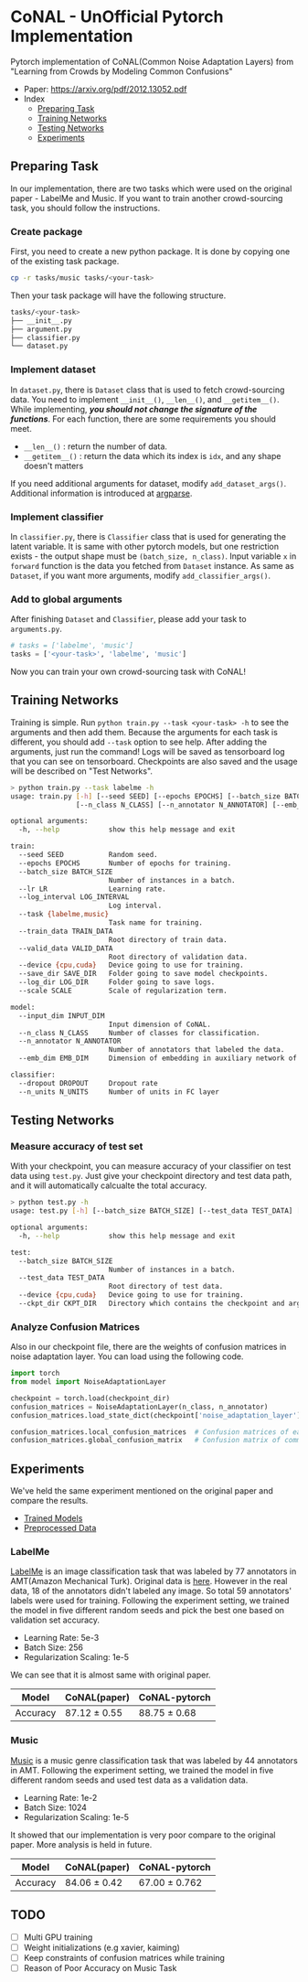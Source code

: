 # CoNAL - UnOfficial Pytorch Implementation
Pytorch implementation of CoNAL(Common Noise Adaptation Layers) from "Learning from Crowds by Modeling Common Confusions"
- Paper: https://arxiv.org/pdf/2012.13052.pdf
- Index
  - [Preparing Task](#Preparing-Task)
  - [Training Networks](#Training-Networks)
  - [Testing Networks](#Testing-Networks)
  - [Experiments](#Experiments)  

## Preparing Task
In our implementation, there are two tasks which were used on the original paper - LabelMe and Music.
If you want to train another crowd-sourcing task, you should follow the instructions.

### Create package
First, you need to create a new python package. It is done by copying one of the existing task package.
```bash
cp -r tasks/music tasks/<your-task>
```
Then your task package will have the following structure.
```bash
tasks/<your-task>
├── __init__.py
├── argument.py
├── classifier.py
└── dataset.py
```

### Implement dataset
In `dataset.py`, there is `Dataset` class that is used to fetch crowd-sourcing data. 
You need to implement `__init__()`, `__len__()`, and `__getitem__()`.
While implementing, ***you should not change the signature of the functions***.
For each function, there are some requirements you should meet.

- `__len__()` : return the number of data.
- `__getitem__()` : return the data which its index is `idx`, and any shape doesn't matters

If you need additional arguments for dataset, modify `add_dataset_args()`. Additional information is introduced at [argparse](https://docs.python.org/3/library/argparse.html).

### Implement classifier
In `classifier.py`, there is `Classifier` class that is used for generating the latent variable.
It is same with other pytorch models, but one restriction exists - the output shape must be `(batch_size, n_class)`.
Input variable `x` in `forward` function is the data you fetched from `Dataset` instance.
As same as `Dataset`, if you want more arguments, modify `add_classifier_args()`.

### Add to global arguments
After finishing `Dataset` and `Classifier`, please add your task to `arguments.py`.
```python
# tasks = ['labelme', 'music']
tasks = ['<your-task>', 'labelme', 'music']
```
Now you can train your own crowd-sourcing task with CoNAL!

## Training Networks
Training is simple. 
Run `python train.py --task <your-task> -h` to see the arguments and then add them.
Because the arguments for each task is different, you should add `--task` option to see help.
After adding the arguments, just run the command!
Logs will be saved as tensorboard log that you can see on tensorboard.
Checkpoints are also saved and the usage will be described on "Test Networks".

```bash
> python train.py --task labelme -h
usage: train.py [-h] [--seed SEED] [--epochs EPOCHS] [--batch_size BATCH_SIZE] [--lr LR] [--log_interval LOG_INTERVAL] [--task {labelme,music}] [--train_data TRAIN_DATA] [--valid_data VALID_DATA] [--device {cpu,cuda}] [--save_dir SAVE_DIR] [--log_dir LOG_DIR] [--scale SCALE] [--input_dim INPUT_DIM]
                [--n_class N_CLASS] [--n_annotator N_ANNOTATOR] [--emb_dim EMB_DIM] [--dropout DROPOUT] [--n_units N_UNITS]

optional arguments:
  -h, --help            show this help message and exit

train:
  --seed SEED           Random seed.
  --epochs EPOCHS       Number of epochs for training.
  --batch_size BATCH_SIZE
                        Number of instances in a batch.
  --lr LR               Learning rate.
  --log_interval LOG_INTERVAL
                        Log interval.
  --task {labelme,music}
                        Task name for training.
  --train_data TRAIN_DATA
                        Root directory of train data.
  --valid_data VALID_DATA
                        Root directory of validation data.
  --device {cpu,cuda}   Device going to use for training.
  --save_dir SAVE_DIR   Folder going to save model checkpoints.
  --log_dir LOG_DIR     Folder going to save logs.
  --scale SCALE         Scale of regularization term.

model:
  --input_dim INPUT_DIM
                        Input dimension of CoNAL.
  --n_class N_CLASS     Number of classes for classification.
  --n_annotator N_ANNOTATOR
                        Number of annotators that labeled the data.
  --emb_dim EMB_DIM     Dimension of embedding in auxiliary network of CoNAL.

classifier:
  --dropout DROPOUT     Dropout rate
  --n_units N_UNITS     Number of units in FC layer

```

## Testing Networks
### Measure accuracy of test set
With your checkpoint, you can measure accuracy of your classifier on test data using `test.py`.
Just give your checkpoint directory and test data path, and it will automatically calcualte the total accuracy.
```bash
> python test.py -h
usage: test.py [-h] [--batch_size BATCH_SIZE] [--test_data TEST_DATA] [--device {cpu,cuda}] [--ckpt_dir CKPT_DIR]

optional arguments:
  -h, --help            show this help message and exit

test:
  --batch_size BATCH_SIZE
                        Number of instances in a batch.
  --test_data TEST_DATA
                        Root directory of test data.
  --device {cpu,cuda}   Device going to use for training.
  --ckpt_dir CKPT_DIR   Directory which contains the checkpoint and args.json.
```

### Analyze Confusion Matrices
Also in our checkpoint file, there are the weights of confusion matrices in noise adaptation layer.
You can load using the following code.
```python
import torch
from model import NoiseAdaptationLayer

checkpoint = torch.load(checkpoint_dir)
confusion_matrices = NoiseAdaptationLayer(n_class, n_annotator)
confusion_matrices.load_state_dict(checkpoint['noise_adaptation_layer'])

confusion_matrices.local_confusion_matrices  # Confusion matrices of each annotator
confusion_matrices.global_confusion_matrix   # Confusion matrix of common noise
```

## Experiments
We've held the same experiment mentioned on the original paper and compare the results.
- [Trained Models](https://postechackr-my.sharepoint.com/:f:/g/personal/shhj1998_postech_ac_kr/EiMjXRV_aaRCu2PhO5bE2hcBHyWzVLi1GtLmXtQsBT6Mpw?e=bLdvx5)
- [Preprocessed Data](https://postechackr-my.sharepoint.com/:f:/g/personal/shhj1998_postech_ac_kr/EspiotCZNIVDpNSDO7yo7iIBZhY9om-_86rjOwT5CfwSHg?e=3nCbKu)

### LabelMe
[LabelMe](http://labelme.csail.mit.edu/Release3.0/) is an image classification task that was labeled by 77 annotators in AMT(Amazon Mechanical Turk).
Original data is [here](http://fprodrigues.com/deep_LabelMe.tar.gz).
However in the real data, 18 of the annotators didn't labeled any image.
So total 59 annotators' labels were used for training.
Following the experiment setting, we trained the model in five different random seeds and pick the best one based on validation set accuracy.
- Learning Rate: 5e-3
- Batch Size: 256
- Regularization Scaling: 1e-5

We can see that it is almost same with original paper.

Model | CoNAL(paper) | CoNAL-pytorch
--- | --- | --- 
Accuracy | 87.12 ± 0.55 | 88.75 ± 0.68

### Music
[Music](http://fprodrigues.com/mturk-datasets.tar.gz) is a music genre classification task that was labeled by 44 annotators in AMT.
Following the experiment setting, we trained the model in five different random seeds and used test data as a validation data.
- Learning Rate: 1e-2
- Batch Size: 1024
- Regularization Scaling: 1e-5

It showed that our implementation is very poor compare to the original paper.
More analysis is held in future.

Model | CoNAL(paper) | CoNAL-pytorch
--- | --- | --- 
Accuracy | 84.06 ± 0.42 | 67.00 ± 0.762

## TODO
- [ ] Multi GPU training
- [ ] Weight initializations (e.g xavier, kaiming)
- [ ] Keep constraints of confusion matrices while training
- [ ] Reason of Poor Accuracy on Music Task
